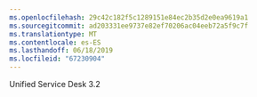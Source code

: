 ```yaml
---
ms.openlocfilehash: 29c42c182f5c1289151e84ec2b35d2e0ea9619a1
ms.sourcegitcommit: ad203331ee9737e82ef70206ac04eeb72a5f9c7f
ms.translationtype: MT
ms.contentlocale: es-ES
ms.lasthandoff: 06/18/2019
ms.locfileid: "67230904"
---
```

Unified Service Desk 3.2
